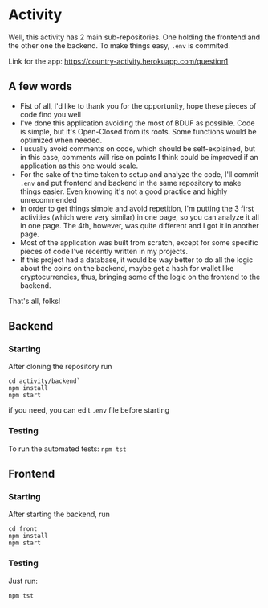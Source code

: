 # Activity

Well, this activity has 2 main sub-repositories. One holding the frontend and the other one the backend. To make things easy, `.env` is commited.

Link for the app: https://country-activity.herokuapp.com/question1

## A few words

* Fist of all, I'd like to thank you for the opportunity, hope these pieces of code find you well
* I've done this application avoiding the most of BDUF as possible. Code is simple, but it's Open-Closed from its roots. Some functions would be optimized when needed.
* I usually avoid comments on code, which should be self-explained, but in this case, comments will rise on points I think could be improved if an application as this one would scale.
* For the sake of the time taken to setup and analyze the code, I'll commit `.env` and put frontend and backend in the same repository to make things easier. Even knowing it's not a good practice and highly unrecommended
* In order to get things simple and avoid repetition, I'm putting the 3 first activities (which were very similar) in one page, so you can analyze it all in one page. The 4th, however, was quite different and I got it in another page.
* Most of the application was built from scratch, except for some specific pieces of code I've recently written in my projects.
* If this project had a database, it would be way better to do all the logic about the coins on the backend, maybe get a hash for wallet like cryptocurrencies, thus, bringing some of the logic on the frontend to the backend.

That's all, folks!


## Backend

### Starting

After cloning the repository run
```
cd activity/backend`
npm install
npm start
```

if you need, you can edit `.env` file before starting

### Testing

To run the automated tests:
 `npm tst`
 
## Frontend

### Starting

After starting the backend, run
```
cd front
npm install
npm start
```

### Testing
Just run:
```
npm tst
```
